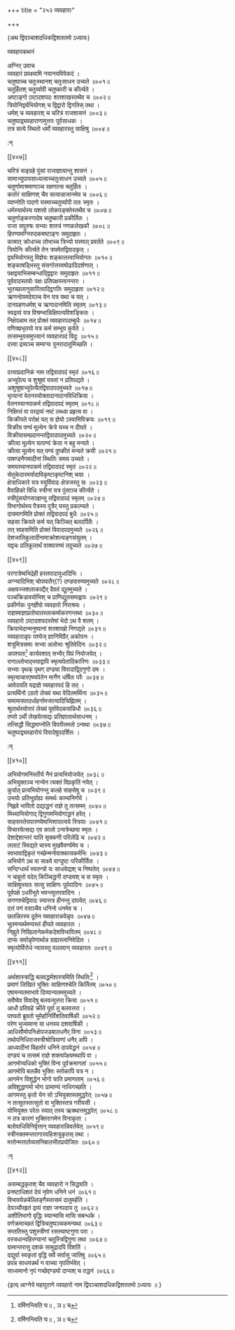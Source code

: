 +++
title = "२५२ व्यवहाराः"

+++

\{अथ द्विपञ्चाशदधिकद्विशततमो ऽध्यायः\}

व्यवहारकथनं  
    
अग्निर् उवाच  
व्यवहारं प्रवक्ष्यामि नयानयविवेकदं ।  
चतुष्पाच्च चतुःस्थानश् चतुःसाधन उच्यते ॥००१॥  
चतुर्हितश् चतुर्व्यापी चतुष्कारी च कीर्त्यते ।  
अष्टाङ्गो ऽष्टादशपदः शतशाखस्तथैव च   ॥००२॥  
त्रियोनिर्द्व्यभियोगश् च द्विद्वारो द्विगतिस् तथा ।  
धर्मश् च व्यवहारश् च चरित्रं राजशासनं ॥००३॥  
चतुष्पाद्व्यवहाराणामुत्तरः पूर्वसाधकः   ।  
तत्र सत्ये स्थितो धर्मो व्यवहारस्तु साक्षिषु ॥००४॥  
    
:न्  
    
[^१]: वर्मिणन्त्विति घ॥ , ञ॥ च  

[[४०७]]
    
चरित्रं सङ्ग्रहे पुंसां राजाज्ञायान्तु शासनं   ।  
सामाभ्युपायसाध्यत्वाच्चतुःसाधन उच्यते ॥००५॥  
चतुर्णामाश्रमाणाञ्च रक्षणात्स चतुर्हितः   ।  
कर्तारं साक्षिणश् चैव सत्यान्राजानमेव च ॥००६॥  
व्याप्नोति पादगो यस्माच्चतुर्व्यापी ततः स्मृतः   ।  
धर्मस्यार्थस्य यशसो लोकपङ्क्तेस्तथैव च ॥००७॥  
चतुर्णाङ्करणादेष चतुष्कारी प्रकीर्तितः   ।  
राजा सपुरुषः सभ्याः शास्त्रं गणकलेखकौ   ॥००८॥  
हिरण्यमग्निरुदकमष्टाङ्गः समुदाहृतः   ।  
कामात् क्रोधाच्च लोभाच्च त्रिभ्यो यस्मात् प्रवर्तते ॥००९॥  
त्रियोनिः कीर्त्यते तेन त्रयमेतद्विवादकृत् ।  
द्व्यभियोगस्तु विज्ञेयः शङ्कातत्त्वाभियोगतः ॥०१०॥  
शङ्काषड्भिस्तु संसर्गात्तत्त्वषोढादिदर्शणात्   ।  
पक्षद्वयाभिसम्बन्धाद्द्विद्वारः समुदाहृतः   ॥०११॥  
पूर्ववादस्तयोः पक्षः प्रतिपक्षस्त्वनन्तरः   ।  
भूतच्छलानुसारित्वाद्द्विगतिः समुदाहृता ॥०१२॥  
ऋणन्देयमदेयञ्च येन यत्र यथा च यत् ।  
दानग्रहणधर्मश् च ऋणादानमिति स्मृतम् ॥०१३॥  
स्वद्रव्यं यत्र विश्रम्भान्निक्षिपत्यविशङ्कितः   ।  
निक्षेपन्नाम तत् प्रोक्तं व्यवहारपदम्बुधैः ॥०१४॥  
वणिक्प्रभृतयो यत्र कर्म सम्भूय कुर्वते ।  
तत्सम्भूयसमुप्त्यानं व्यवहारपदं विदुः ॥०१५॥  
दत्त्वा द्रव्यञ्च सम्यग्यः पुनरादातुमिच्छति ।  

[[४०८]]
    
दत्त्वाप्रदानिकं नाम तद्विवादपदं स्मृतं ॥०१६॥  
अभ्युपेत्य च शुश्रूषां यस्तां न प्रतिपद्यते ।  
अशुश्रूषाभ्युपेत्यैतद्विवादपदमुच्यते ॥०१७॥  
भृत्यानां वेतनस्योक्तादानादानविधिक्रिया ।  
वेतनस्यानपाकर्म तद्विवादपदं स्मृतम् ॥०१८॥  
निक्षिप्तं वा परद्रव्यं नष्टं लब्ध्वा प्रहृत्य वा   ।  
किक्रीयते परोक्षं यत् स ज्ञेयो ऽस्वामिविक्रयः ॥०१९॥  
विक्रीय पण्यं मूल्येन क्रेत्रे यच्च न दीयते ।  
विक्रीयासम्प्रदानन्तद्विवादपदमुच्यते ॥०२०॥  
क्रीत्वा मूल्येन यत्पण्यं क्रेता न बहु मन्यते ।  
क्रीत्वा मूल्येन यत् पण्यं दुष्क्रीतं मन्यते क्रयी   ॥०२१॥  
पाषण्डनैगमादीनां स्थितिः समय उच्यते ।  
समयस्यानपाकर्म तद्विवादपदं स्मृतं ॥०२२॥  
सेतुकेदारमर्यादाविकृष्टाकृष्टनिश् चयाः   ।  
क्षेत्राधिकारे यत्र स्युर्विवादः क्षेत्रजस्तु सः   ॥०२३॥  
वैवाहिको विधिः स्त्रीनां यत्र पुंसाञ्च कीर्त्यते   ।  
स्त्रीपुंसयोगसञ्ज्ञन्तु तद्विवादपदं स्मृतम् ॥०२४॥  
विभागोर्थस्य पैत्रस्य पुत्रैर् यस्तु प्रकल्प्यते ।  
दायमागमिति प्रोक्तं तद्विवादपदं बुधैः ॥०२५॥  
सहसा क्रियते कर्म यत् किञ्चित् बलदर्पितैः ।  
तत् साहसमिति प्रोक्तं विवादपदमुच्यते ॥०२६॥  
देशजातिकुलादीनामाक्रोशत्यङ्गसंयुतम् ।  
यद्वचः प्रतिकूलार्थं वाक्पारुष्यं तदुच्यते   ॥०२७॥  

[[४०९]]
    
परगात्रेष्वभिद्रेही हस्तपादायुधादिभिः ।  
अग्न्यादिभिश् चोपघातैर्(?) दण्डपारुष्यमुच्यते ॥०२८॥  
अक्षवज्जशलाकाद्यैर् दैवतं द्यूतमुच्यते ।  
पञ्चक्रिडावयोभिश् च प्राणिद्युतसमाह्वयः ॥०२९॥  
प्रकीर्णकः पुनर्ज्ञेयो व्यवहारो निराश्रयः ।  
राज्ञामाज्ञाप्रतोघातस्तत्कर्माकरणन्तथा ॥०३०॥  
व्यवहारो ऽष्टादशपदस्तेषां भेदो ऽथ वै शतम्   ।  
क्रियाभेदान्मनुष्यानां शतशाखो निगद्यते ॥०३१॥  
व्यवहारान्नृपः पश्येज् ज्ञानिविप्रैर् अकोपनः ।  
शत्रुमित्रसमाः सभ्या अलोभाः श्रुतिवेदिनः ॥०३२॥  
अपश्यता[^१] कार्यवशात् सभ्यैर् विप्रं नियोजयेत् ।  
रागाल्लोभाद्भयाद्वापि स्मृत्यपेतादिकारिणः ॥०३३॥  
सभ्याः पृथक् पृथग् दण्ड्या विवादाद्व्दिगुणो दमः   ।  
स्मृत्याचारएष्व्यपेतेन मार्गेण धर्षितः परैः   ॥०३४॥  
आवेदयति यद्राज्ञे व्यवहारपदं हि तत् ।  
प्रत्यर्थिनो ऽग्रतो लेख्यं यथा वेदितमर्थिना ॥०३५॥  
समामासतदर्धाहर्नामजात्यादिचिह्नितम् ।  
श्रुतार्थस्योत्तरं लेख्यं पूर्वावेदकसन्निधौ ॥०३६॥  
तप्तो ऽर्थी लेखयेत्सद्यः प्रतिज्ञातार्थसाधनम् ।  
तत्सिद्धौ सिद्धमाप्नोति विपरीतमतो ऽन्यथा ॥०३७॥  
चतुष्पाद्व्यवहारोयं विवादेषूपदर्शितः ।  
    
:न्  
    
[^१]: अपश्यता इत्य् अयं पाठो न साधुः  

[[४१०]]
    
अभियोगमनिस्तीर्य नैनं प्रत्यभियोजयेत् ॥०३८॥  
अभियुक्तञ्च नान्येन त्यक्तं विप्रकृतिं नयेत् ।  
कुर्यात् प्रत्यभियोगन्तु कलहे साहसेषु च ॥०३९॥  
उभयोः प्रतिभूर्ग्राह्यः समर्थः काम्यनिर्णये   ।  
निह्नवे भावितो दद्याद्धनं राज्ञे तु तत्समम् ॥०४०॥  
मिथ्याभियोगाद् द्विगुणमभियोगाद्धनं हरेत् ।  
साहसस्तेयपारुष्येष्वभिशापात्यये स्त्रियाः ॥०४१॥  
विचारयेत्सद्यः एव कालो ऽन्यत्रेच्छया स्मृतः ।  
देशाद्देशान्तरं याति सृक्कणी परिलेढि च ॥०४२॥  
ललाटं स्विद्यते चास्य मुखवैवर्ण्यमेव च ।  
स्वभावाद्विकृतं गच्छेन्मनोवाक्कायकर्मभिः   ॥०४३॥  
अभियोगे ऽथ वा साक्ष्ये वाग्दुष्टः परिकीर्तितः   ।  
सन्दिग्धार्थं स्वतन्त्रो यः साधयेद्यश् च निष्पतेत्   ॥०४४॥  
न चाहूतो वदेत् किञ्चिद्धनी दण्ड्यश् च स स्मृतः   ।  
साक्षिषूभयतः सत्सु साक्षिणः पूर्ववादिनः   ॥०४५॥  
पूर्वपक्षे ऽधरीभूते भवन्त्युत्तरवादिनः ।  
सगणश्चेद्विवादः स्यात्तत्र हीनन्तु दापयेत् ॥०४६॥  
दत्तं पणं वसञ्चैव धनिनो धनमेव च ।  
छलन्निरस्य दूतेन व्यवहारान्नयेन्नृपः ॥०४७॥  
भूतमप्यर्थमप्यस्तं हीयते व्यवहारतः ।  
निह्नुते निखिलानेकमेकदेशविभावितम् ॥०४८॥  
दाप्यः सर्वान्नृपेणार्थान्न ग्राह्यस्त्वनिवेदितः   ।  
स्मृत्योर्विरोधे न्यायस्तु वल्लवान् व्यवहारतः ॥०४९॥  

[[४११]]
    
अर्थशास्त्राद्धि बलवद्धर्मशास्त्रमिति स्थितिः[^१] ।  
प्रमाणं लिखितं भुक्तिः साक्षिणश्चेति किर्तितम्   ॥०५०॥  
एषामन्यतमाभावे दिव्यान्यतममुच्यते ।  
सर्वेष्वेव विवादेषु बलवत्युत्तरा क्रिया ॥०५१॥  
आधौ प्रतिग्रहे क्रीते पूर्वा तु बलवत्तरा ।  
पश्यतो ब्रुवतो भूमेर्हानिर्विंशतिवार्षिकी ॥०५२॥  
परेण भुज्यमाना या धनस्य दशवार्षिकी ।  
आधिसौमोपनिःक्षेपजडबालधनैर् विना ॥०५३॥  
तथोपनिधिराजस्त्रीश्रोत्रियाणां धनैर् अपि ।  
आध्यादीनां विहर्तारं धनिने दापयेद्धनं   ॥०५४॥  
दण्ड्यं च तत्समं राज्ञे शक्त्यपेक्ष्यमथापि वा   ।  
आगमोप्यधिको भुक्तिं विना पूर्वक्रमागतां ॥०५५॥  
आगमोपि बलन्नैव भुक्तिः स्तोकापि यत्र न ।  
आगमेन विशुद्धेन भोगो याति प्रमाणताम् ॥०५६॥  
अविशुद्धागमो भोगः प्रामाण्यं नाधिगच्छति   ।  
आगमस्तु कृतो येन सो ऽभियुक्तस्तमुद्धरेत् ॥०५७॥  
न तत्सुतस्तत्सुतो वा भुक्तिस्तत्र गरीयसी ।  
योभियुक्तः परेतः स्यात् तस्य ऋक्थात्तमुद्धरेत् ॥०५८॥  
न तत्र कारणं भुक्तिरागमेन विनाकृता ।  
बलोपाधिविनिर्वृत्तान् व्यवहारान्निवर्तयेत् ॥०५९॥  
स्त्रीनक्तमन्तरागारवहिःशत्रुकृतस् तथा ।  
मत्तोन्मत्तार्तव्यसनिबालभीतप्रयोजितः ॥०६०॥  
    
:न्  
    
[^१]: स्मृतिरिति घ॥ , ञ॥ च  

[[४१२]]
    
असम्बद्धकृतश् चैव व्यवहारो न सिद्ध्यति ।  
प्रनष्टाधिशतं देयं नृपेण धनिने धनं   ॥०६१॥  
विभावयेन्नचेल्लिङ्गैस्तत्समं दातुमर्हति ।  
देयञ्चौरहृतं द्रव्यं राज्ञा जनपदाय तु ॥०६२॥  
अशीतिभागो वृद्धिः स्यान्मासि मासि सबन्धके ।  
वर्णक्रमाच्छतं द्वित्रिचतुष्पञ्चकमन्यथा ॥०६३॥  
सप्ततिस्तु पशुस्त्रीणां रसस्याष्टगुणा परा ।  
वस्त्रधान्यहिरण्यानां चतुस्त्रिद्विगुणा तथा ॥०६४॥  
ग्रामान्तरात्तु दशकं सामुद्रादपि विंशतिं ।  
दद्युर्वा स्वकृतां वृद्धिं सर्वे सर्वासु जातिषु   ॥०६५॥  
प्रपन्न साधयन्नर्थं न वाच्या नृपतिर्भवेत् ।  
साध्यमानो नृपं गच्छेद्दण्ड्यो दाप्यश् च तद्धनं   ॥०६६॥  
    
\{इत्य् आग्नेये महापुराणे व्यवहारो नाम द्विपञ्चाशदधिकद्विशततमो ऽध्यायः ॥  }
    